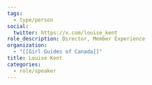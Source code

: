 ```yaml
---
tags:
  - type/person
social:
  twitter: https://x.com/louise_kent
role_description: Director, Member Experience
organization:
  - "[[Girl Guides of Canada]]"
title: Louise Kent
categories:
  - role/speaker
---
```


